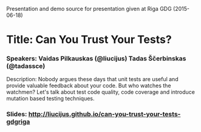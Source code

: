 Presentation and demo source for presentation given at Riga GDG (2015-06-18)

# Title: Can You Trust Your Tests?
### Speakers: Vaidas Pilkauskas (@liucijus) Tadas Ščerbinskas (@tadassce)
Description: Nobody argues these days that unit tests are useful and provide valuable feedback about your code. But who watches the watchmen? Let's talk about test code quality, code coverage and introduce mutation based testing techniques.

### Slides: http://liucijus.github.io/can-you-trust-your-tests-gdgriga
